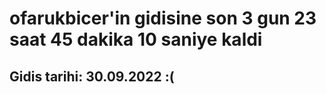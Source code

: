 # ofarukbicer'in gidisine son 3 gun 23 saat 45 dakika 10 saniye kaldi

## Gidis tarihi: 30.09.2022 :(